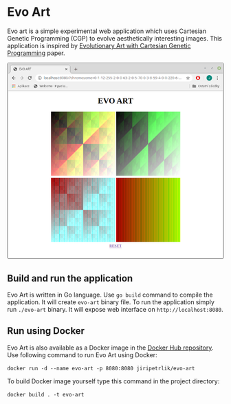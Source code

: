 # Evo Art

Evo art is a simple experimental web application
which uses Cartesian Genetic Programming (CGP)
to evolve aesthetically interesting images.
This application is inspired by
[Evolutionary Art with Cartesian Genetic Programming](https://www.researchgate.net/profile/Julian_Miller/publication/230855629_Evolutionary_Art_with_Cartesian_Genetic_Programming/links/0046352c2d562bba54000000.pdf)
paper.

![screenshot](docs/screenshot.png)

## Build and run the application

Evo Art is written in Go language.
Use `go build` command to compile the application.
It will create `evo-art` binary file. To run the
application simply run `./evo-art` binary. It
will expose web interface on `http://localhost:8080`.

## Run using Docker

Evo Art is also available as a Docker image in the
[Docker Hub repository](https://hub.docker.com/r/jiripetrlik/evo-art).
Use following command to run Evo Art using Docker:
```
docker run -d --name evo-art -p 8080:8080 jiripetrlik/evo-art
```

To build Docker image yourself type this command in the
project directory:

```
docker build . -t evo-art
```
